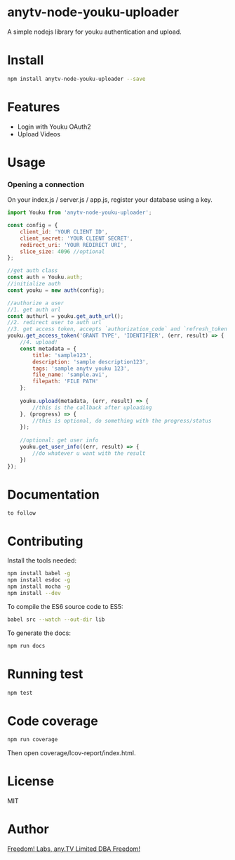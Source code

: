 # anytv-node-youku-uploader

A simple nodejs library for youku authentication and upload.

# Install

```sh
npm install anytv-node-youku-uploader --save
```

# Features

* Login with Youku OAuth2
* Upload Videos


# Usage

### Opening a connection
On your index.js / server.js / app.js, register your database using a key.
```javascript
import Youku from 'anytv-node-youku-uploader';

const config = {
    client_id: 'YOUR CLIENT ID',
    client_secret: 'YOUR CLIENT SECRET',
    redirect_uri: 'YOUR REDIRECT URI',
    slice_size: 4096 //optional
};

//get auth class
const auth = Youku.auth;
//initialize auth
const youku = new auth(config);

//authorize a user
//1. get auth url
const authurl = youku.get_auth_url();
//2. redirect user to auth url
//3. get access token, accepts `authorization_code` and `refresh_token` as grant type
youku.get_access_token('GRANT TYPE', 'IDENTIFIER', (err, result) => {
    //4. upload!
    const metadata = {
        title: 'sample123',
        description: 'sample description123',
        tags: 'sample anytv youku 123',
        file_name: 'sample.avi',
        filepath: 'FILE PATH'
    };
        
    youku.upload(metadata, (err, result) => {
        //this is the callback after uploading
    }, (progress) => {
        //this is optional, do something with the progress/status
    });
    
    //optional: get user info
    youku.get_user_info((err, result) => {
        //do whatever u want with the result
    })
});

```

# Documentation
```
to follow
```

# Contributing

Install the tools needed:
```sh
npm install babel -g
npm install esdoc -g
npm install mocha -g
npm install --dev
```

To compile the ES6 source code to ES5:
```sh
babel src --watch --out-dir lib
```

To generate the docs:
```sh
npm run docs
```

# Running test

```sh
npm test
```

# Code coverage

```sh
npm run coverage
```
Then open coverage/lcov-report/index.html.

# License

MIT


# Author
[Freedom! Labs, any.TV Limited DBA Freedom!](https://www.freedom.tm)

